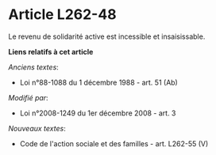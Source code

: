 # Article L262-48

Le revenu de solidarité active est incessible et insaisissable.

**Liens relatifs à cet article**

_Anciens textes_:

  - Loi n°88-1088 du 1 décembre 1988 - art. 51 (Ab)

_Modifié par_:

  - Loi n°2008-1249 du 1er décembre 2008 - art. 3

_Nouveaux textes_:

  - Code de l'action sociale et des familles - art. L262-55 (V)
